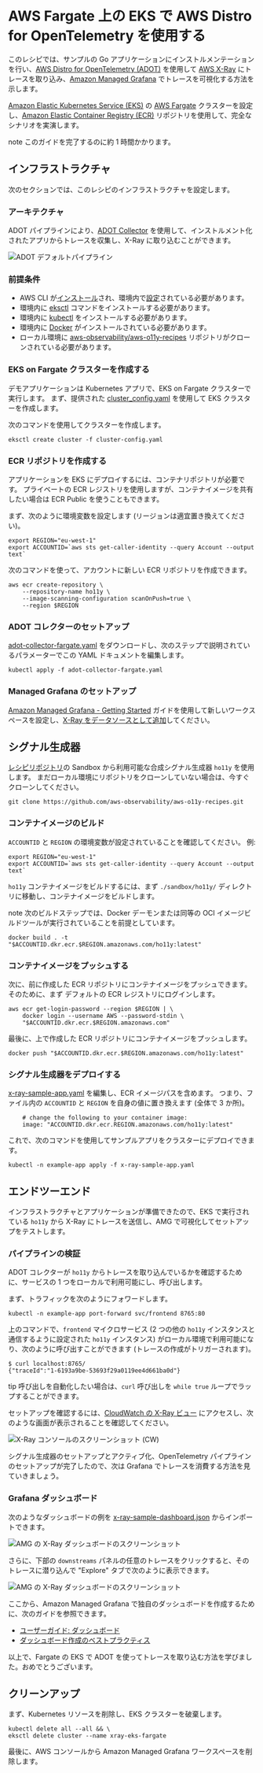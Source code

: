 # AWS Fargate 上の EKS で AWS Distro for OpenTelemetry を使用する

このレシピでは、サンプルの Go アプリケーションにインストルメンテーションを行い、[AWS Distro for OpenTelemetry (ADOT)](https://aws.amazon.com/jp/otel) を使用して [AWS X-Ray](https://aws.amazon.com/jp/xray/) にトレースを取り込み、[Amazon Managed Grafana](https://aws.amazon.com/jp/grafana/) でトレースを可視化する方法を示します。

[Amazon Elastic Kubernetes Service (EKS)](https://aws.amazon.com/jp/eks/) の [AWS Fargate](https://aws.amazon.com/jp/fargate/) クラスターを設定し、[Amazon Elastic Container Registry (ECR)](https://aws.amazon.com/jp/ecr/) リポジトリを使用して、完全なシナリオを実演します。

note
    このガイドを完了するのに約 1 時間かかります。


## インフラストラクチャ
次のセクションでは、このレシピのインフラストラクチャを設定します。

### アーキテクチャ

ADOT パイプラインにより、[ADOT Collector](https://github.com/aws-observability/aws-otel-collector) を使用して、インストルメント化されたアプリからトレースを収集し、X-Ray に取り込むことができます。

![ADOT デフォルトパイプライン](../images/adot-default-pipeline.png)

### 前提条件

* AWS CLI が[インストール](https://docs.aws.amazon.com/ja_jp/cli/latest/userguide/cli-chap-install.html)され、環境内で[設定](https://docs.aws.amazon.com/ja_jp/cli/latest/userguide/cli-chap-configure.html)されている必要があります。
* 環境内に [eksctl](https://docs.aws.amazon.com/ja_jp/eks/latest/userguide/eksctl.html) コマンドをインストールする必要があります。
* 環境内に [kubectl](https://docs.aws.amazon.com/ja_jp/eks/latest/userguide/install-kubectl.html) をインストールする必要があります。
* 環境内に [Docker](https://docs.docker.com/get-docker/) がインストールされている必要があります。
* ローカル環境に [aws-observability/aws-o11y-recipes](https://github.com/aws-observability/aws-o11y-recipes/) リポジトリがクローンされている必要があります。

### EKS on Fargate クラスターを作成する

デモアプリケーションは Kubernetes アプリで、EKS on Fargate クラスターで実行します。
まず、提供された [cluster_config.yaml](./fargate-eks-xray-go-adot-amg/cluster-config.yaml) を使用して EKS クラスターを作成します。

次のコマンドを使用してクラスターを作成します。

```
eksctl create cluster -f cluster-config.yaml
```

### ECR リポジトリを作成する

アプリケーションを EKS にデプロイするには、コンテナリポジトリが必要です。
プライベートの ECR レジストリを使用しますが、コンテナイメージを共有したい場合は ECR Public を使うこともできます。

まず、次のように環境変数を設定します (リージョンは適宜置き換えてください)。

```
export REGION="eu-west-1"
export ACCOUNTID=`aws sts get-caller-identity --query Account --output text`
```

次のコマンドを使って、アカウントに新しい ECR リポジトリを作成できます。

```
aws ecr create-repository \
    --repository-name ho11y \
    --image-scanning-configuration scanOnPush=true \
    --region $REGION
```

### ADOT コレクターのセットアップ

[adot-collector-fargate.yaml](./fargate-eks-xray-go-adot-amg/adot-collector-fargate.yaml) をダウンロードし、次のステップで説明されているパラメーターでこの YAML ドキュメントを編集します。

```
kubectl apply -f adot-collector-fargate.yaml
```

### Managed Grafana のセットアップ

[Amazon Managed Grafana - Getting Started](https://aws.amazon.com/jp/blogs/news/amazon-managed-grafana-getting-started/) ガイドを使用して新しいワークスペースを設定し、[X-Ray をデータソースとして追加](https://docs.aws.amazon.com/ja_jp/grafana/latest/userguide/x-ray-data-source.html)してください。

## シグナル生成器

[レシピリポジトリ](https://github.com/aws-observability/observability-best-practices/tree/main/sandbox/ho11y)の Sandbox から利用可能な合成シグナル生成器 `ho11y` を使用します。
まだローカル環境にリポジトリをクローンしていない場合は、今すぐクローンしてください。

```
git clone https://github.com/aws-observability/aws-o11y-recipes.git
```

### コンテナイメージのビルド
`ACCOUNTID` と `REGION` の環境変数が設定されていることを確認してください。
例:

```
export REGION="eu-west-1"
export ACCOUNTID=`aws sts get-caller-identity --query Account --output text`
```

`ho11y` コンテナイメージをビルドするには、まず `./sandbox/ho11y/` ディレクトリに移動し、コンテナイメージをビルドします。

note
    次のビルドステップでは、Docker デーモンまたは同等の OCI イメージビルドツールが実行されていることを前提としています。


```
docker build . -t "$ACCOUNTID.dkr.ecr.$REGION.amazonaws.com/ho11y:latest"
```

### コンテナイメージをプッシュする
次に、前に作成した ECR リポジトリにコンテナイメージをプッシュできます。
そのために、まず デフォルトの ECR レジストリにログインします。

```
aws ecr get-login-password --region $REGION | \
    docker login --username AWS --password-stdin \
    "$ACCOUNTID.dkr.ecr.$REGION.amazonaws.com"
```

最後に、上で作成した ECR リポジトリにコンテナイメージをプッシュします。

```
docker push "$ACCOUNTID.dkr.ecr.$REGION.amazonaws.com/ho11y:latest"
```

### シグナル生成器をデプロイする

[x-ray-sample-app.yaml](./fargate-eks-xray-go-adot-amg/x-ray-sample-app.yaml) を編集し、ECR イメージパスを含めます。
つまり、ファイル内の `ACCOUNTID` と `REGION` を自身の値に置き換えます (全体で 3 か所)。

``` 
    # change the following to your container image:
    image: "ACCOUNTID.dkr.ecr.REGION.amazonaws.com/ho11y:latest"
```

これで、次のコマンドを使用してサンプルアプリをクラスターにデプロイできます。

```
kubectl -n example-app apply -f x-ray-sample-app.yaml
```

## エンドツーエンド

インフラストラクチャとアプリケーションが準備できたので、EKS で実行されている `ho11y` から X-Ray にトレースを送信し、AMG で可視化してセットアップをテストします。

### パイプラインの検証

ADOT コレクターが `ho11y` からトレースを取り込んでいるかを確認するために、サービスの 1 つをローカルで利用可能にし、呼び出します。

まず、トラフィックを次のようにフォワードします。

```
kubectl -n example-app port-forward svc/frontend 8765:80
```

上のコマンドで、`frontend` マイクロサービス (2 つの他の `ho11y` インスタンスと通信するように設定された `ho11y` インスタンス) がローカル環境で利用可能になり、次のように呼び出すことができます (トレースの作成がトリガーされます)。

```
$ curl localhost:8765/
{"traceId":"1-6193a9be-53693f29a0119ee4d661ba0d"}
```

tip
    呼び出しを自動化したい場合は、`curl` 呼び出しを `while true` ループでラップすることができます。

セットアップを確認するには、[CloudWatch の X-Ray ビュー](https://console.aws.amazon.com/cloudwatch/home#xray:service-map/) にアクセスし、次のような画面が表示されることを確認してください。

![X-Ray コンソールのスクリーンショット (CW)](../images/x-ray-cw-ho11y.png)

シグナル生成器のセットアップとアクティブ化、OpenTelemetry パイプラインのセットアップが完了したので、次は Grafana でトレースを消費する方法を見ていきましょう。

### Grafana ダッシュボード

次のようなダッシュボードの例を [x-ray-sample-dashboard.json](./fargate-eks-xray-go-adot-amg/x-ray-sample-dashboard.json) からインポートできます。

![AMG の X-Ray ダッシュボードのスクリーンショット](../images/x-ray-amg-ho11y-dashboard.png)

さらに、下部の `downstreams` パネルの任意のトレースをクリックすると、そのトレースに潜り込んで "Explore" タブで次のように表示できます。

![AMG の X-Ray ダッシュボードのスクリーンショット](../images/x-ray-amg-ho11y-explore.png)

ここから、Amazon Managed Grafana で独自のダッシュボードを作成するために、次のガイドを参照できます。

* [ユーザーガイド: ダッシュボード](https://docs.aws.amazon.com/ja_jp/grafana/latest/userguide/dashboard-overview.html)
* [ダッシュボード作成のベストプラクティス](https://grafana.com/docs/grafana/latest/best-practices/best-practices-for-creating-dashboards/)

以上で、Fargate の EKS で ADOT を使ってトレースを取り込む方法を学びました。おめでとうございます。

## クリーンアップ

まず、Kubernetes リソースを削除し、EKS クラスターを破棄します。

```
kubectl delete all --all && \
eksctl delete cluster --name xray-eks-fargate
```
最後に、AWS コンソールから Amazon Managed Grafana ワークスペースを削除します。
